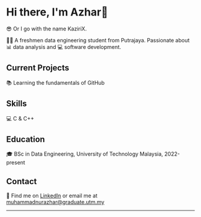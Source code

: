 # Hi there, I'm Azhar👋

😎 Or I go with the name KaziriX.

👩‍🎓 A freshmen data engineering student from Putrajaya. Passionate about 📊 data analysis and 💻 software development.

## Current Projects

📚 Learning the fundamentals of GitHub

## Skills

💻 C & C++

## Education

🎓 BSc in Data Engineering, University of Technology Malaysia, 2022-present

## Contact

📧 Find me on [LinkedIn](https://www.linkedin.com/in/muhammad-nur-azhar-499b11256/) or email me at muhammadnurazhar@graduate.utm.my

---

<!--
**mnazhar13/mnazhar13** is a ✨ _special_ ✨ repository because its `README.md` (this file) appears on your GitHub profile.

Here are some ideas to get you started:

- 🔭 I’m currently working on ...
- 🌱 I’m currently learning ...
- 👯 I’m looking to collaborate on ...
- 🤔 I’m looking for help with ...
- 💬 Ask me about ...
- 📫 How to reach me: ...
- 😄 Pronouns: ...
- ⚡ Fun fact: ...
-->
